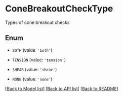 # ConeBreakoutCheckType

Types of cone breakout checks

## Enum

* `BOTH` (value: `'both'`)

* `TENSION` (value: `'tension'`)

* `SHEAR` (value: `'shear'`)

* `NONE` (value: `'none'`)

[[Back to Model list]](../README.md#documentation-for-models) [[Back to API list]](../README.md#documentation-for-api-endpoints) [[Back to README]](../README.md)


